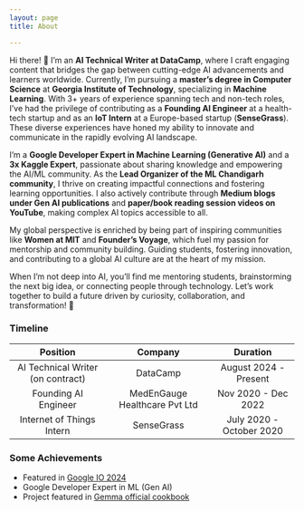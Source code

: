 ```yaml
---
layout: page
title: About

---
```


Hi there! 👋 I’m an **AI Technical Writer at DataCamp**, where I craft engaging content that bridges the gap between cutting-edge AI advancements and learners worldwide. Currently, I’m pursuing a **master’s degree in Computer Science** at **Georgia Institute of Technology**, specializing in **Machine Learning**. With 3+ years of experience spanning tech and non-tech roles, I’ve had the privilege of contributing as a **Founding AI Engineer** at a health-tech startup and as an **IoT Intern** at a Europe-based startup (**SenseGrass**). These diverse experiences have honed my ability to innovate and communicate in the rapidly evolving AI landscape.

I’m a **Google Developer Expert in Machine Learning (Generative AI)** and a **3x Kaggle Expert**, passionate about sharing knowledge and empowering the AI/ML community. As the **Lead Organizer of the ML Chandigarh community**, I thrive on creating impactful connections and fostering learning opportunities. I also actively contribute through **Medium blogs under Gen AI publications** and **paper/book reading session videos on YouTube**, making complex AI topics accessible to all.

My global perspective is enriched by being part of inspiring communities like **Women at MIT** and **Founder’s Voyage**, which fuel my passion for mentorship and community building. Guiding students, fostering innovation, and contributing to a global AI culture are at the heart of my mission. 

When I’m not deep into AI, you’ll find me mentoring students, brainstorming the next big idea, or connecting people through technology. Let’s work together to build a future driven by curiosity, collaboration, and transformation! 🚀


### Timeline

| Position                               | Company                           | Duration                |
|:--------------------------------------:|:---------------------------------:|:-----------------------:|
| AI Technical Writer (on contract)      | DataCamp                          | August 2024 - Present   |
| Founding AI Engineer                   | MedEnGauge Healthcare Pvt Ltd     | Nov 2020 - Dec 2022     |
| Internet of Things Intern              | SenseGrass                        | July 2020 - October 2020|


### Some Achievements

- Featured in [Google IO 2024](https://www.youtube.com/watch?v=b4Gs-taU0Tk)
- Google Developer Expert in ML (Gen AI)
- Project featured in [Gemma official cookbook](https://github.com/google-gemini/gemma-cookbook/tree/main/Gemma/Gemma-on-Android)

